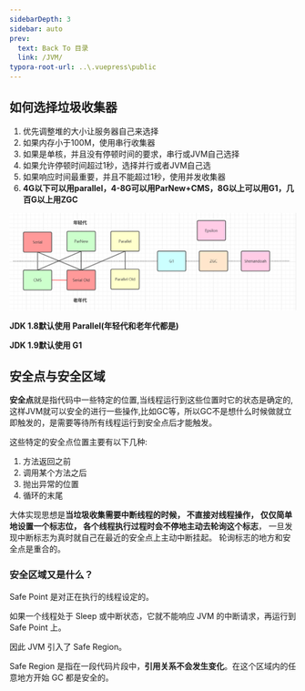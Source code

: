 ```yaml
---
sidebarDepth: 3
sidebar: auto
prev:
  text: Back To 目录
  link: /JVM/
typora-root-url: ..\.vuepress\public
---
```


## **如何选择垃圾收集器**

1. 优先调整堆的大小让服务器自己来选择
2. 如果内存小于100M，使用串行收集器
3. 如果是单核，并且没有停顿时间的要求，串行或JVM自己选择
4. 如果允许停顿时间超过1秒，选择并行或者JVM自己选
5. 如果响应时间最重要，并且不能超过1秒，使用并发收集器
6. **4G以下可以用parallel，4-8G可以用ParNew+CMS，8G以上可以用G1，几百G以上用ZGC**

![img](/images/jvm/95765.png)

**JDK 1.8默认使用 Parallel(年轻代和老年代都是)**

**JDK 1.9默认使用 G1**	

## **安全点与安全区域**

**安全点**就是指代码中一些特定的位置,当线程运行到这些位置时它的状态是确定的,这样JVM就可以安全的进行一些操作,比如GC等，所以GC不是想什么时候做就立即触发的，是需要等待所有线程运行到安全点后才能触发。

这些特定的安全点位置主要有以下几种:

1. 方法返回之前
2. 调用某个方法之后
3. 抛出异常的位置
4. 循环的末尾

大体实现思想是**当垃圾收集需要中断线程的时候， 不直接对线程操作， 仅仅简单地设置一个标志位， 各个线程执行过程时会不停地主动去轮询这个标志**， 一旦发现中断标志为真时就自己在最近的安全点上主动中断挂起。 轮询标志的地方和安全点是重合的。

### **安全区域又是什么？**

Safe Point 是对正在执行的线程设定的。

如果一个线程处于 Sleep 或中断状态，它就不能响应 JVM 的中断请求，再运行到 Safe Point 上。

因此 JVM 引入了 Safe Region。

Safe Region 是指在一段代码片段中，**引用关系不会发生变化**。在这个区域内的任意地方开始 GC 都是安全的。